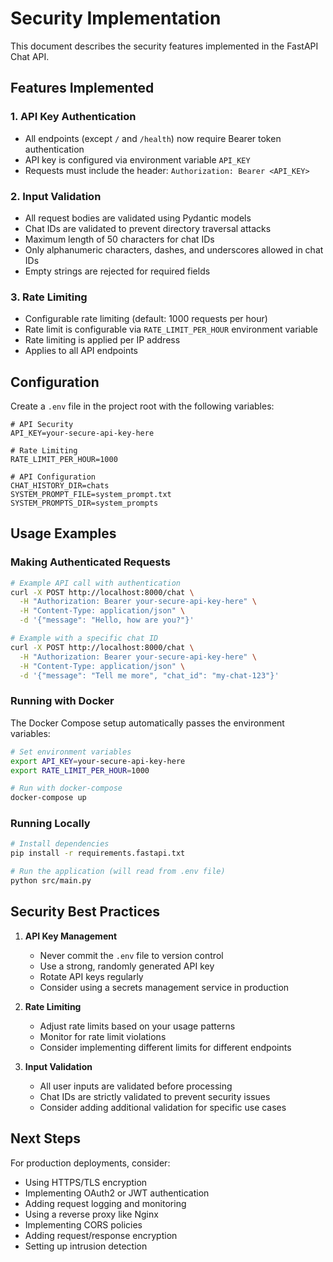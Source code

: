 # Security Implementation

This document describes the security features implemented in the FastAPI Chat API.

## Features Implemented

### 1. API Key Authentication
- All endpoints (except `/` and `/health`) now require Bearer token authentication
- API key is configured via environment variable `API_KEY`
- Requests must include the header: `Authorization: Bearer <API_KEY>`

### 2. Input Validation
- All request bodies are validated using Pydantic models
- Chat IDs are validated to prevent directory traversal attacks
- Maximum length of 50 characters for chat IDs
- Only alphanumeric characters, dashes, and underscores allowed in chat IDs
- Empty strings are rejected for required fields

### 3. Rate Limiting
- Configurable rate limiting (default: 1000 requests per hour)
- Rate limit is configurable via `RATE_LIMIT_PER_HOUR` environment variable
- Rate limiting is applied per IP address
- Applies to all API endpoints

## Configuration

Create a `.env` file in the project root with the following variables:

```env
# API Security
API_KEY=your-secure-api-key-here

# Rate Limiting
RATE_LIMIT_PER_HOUR=1000

# API Configuration
CHAT_HISTORY_DIR=chats
SYSTEM_PROMPT_FILE=system_prompt.txt
SYSTEM_PROMPTS_DIR=system_prompts
```

## Usage Examples

### Making Authenticated Requests

```bash
# Example API call with authentication
curl -X POST http://localhost:8000/chat \
  -H "Authorization: Bearer your-secure-api-key-here" \
  -H "Content-Type: application/json" \
  -d '{"message": "Hello, how are you?"}'

# Example with a specific chat ID
curl -X POST http://localhost:8000/chat \
  -H "Authorization: Bearer your-secure-api-key-here" \
  -H "Content-Type: application/json" \
  -d '{"message": "Tell me more", "chat_id": "my-chat-123"}'
```

### Running with Docker

The Docker Compose setup automatically passes the environment variables:

```bash
# Set environment variables
export API_KEY=your-secure-api-key-here
export RATE_LIMIT_PER_HOUR=1000

# Run with docker-compose
docker-compose up
```

### Running Locally

```bash
# Install dependencies
pip install -r requirements.fastapi.txt

# Run the application (will read from .env file)
python src/main.py
```

## Security Best Practices

1. **API Key Management**
   - Never commit the `.env` file to version control
   - Use a strong, randomly generated API key
   - Rotate API keys regularly
   - Consider using a secrets management service in production

2. **Rate Limiting**
   - Adjust rate limits based on your usage patterns
   - Monitor for rate limit violations
   - Consider implementing different limits for different endpoints

3. **Input Validation**
   - All user inputs are validated before processing
   - Chat IDs are strictly validated to prevent security issues
   - Consider adding additional validation for specific use cases

## Next Steps

For production deployments, consider:
- Using HTTPS/TLS encryption
- Implementing OAuth2 or JWT authentication
- Adding request logging and monitoring
- Using a reverse proxy like Nginx
- Implementing CORS policies
- Adding request/response encryption
- Setting up intrusion detection